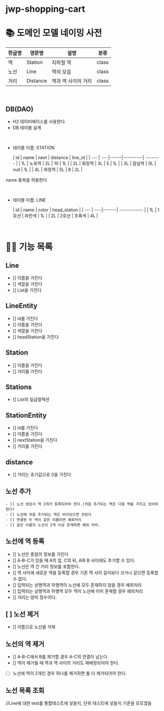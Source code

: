 # jwp-shopping-cart

# 📚 도메인 모델 네이밍 사전

| 한글명 | 영문명      | 설명          | 분류    |
|-----|----------|-------------|-------|
| 역   | Station  | 지하철 역       | class |
| 노선  | Line     | 역의 모음       | class |
| 거리  | Distance | 역과 역 사이의 거리 | class |

<br>

## DB(DAO)

- H2 데이터베이스를 사용한다.
- DB 테이블 설계

<br>

- 테이블 이름: STATION

  | id | name | next | distance | line_id  |
                          | --- | --- |------|----------| -------- |
  | 1L | 노포역 | 2L | 10   | 1L       |
  | 2L | 화정역 | 3L | 5    | 1L       |
  | 3L | 잠실역 | 0L | null | 1L       |
  | 4L | 화정역 | 5L | 8    | 2L       |

name 중복을 허용한다

<br>

- 테이블 이름: LINE

  | id | name | color | head_station |
                          | --- | --- |-------| ------------ |
  | 1L | 1호선 | 파란색 | 1L    |
  | 2L | 2호선 | 초록색 | 4L    |

<br>

# 👨‍🍳 기능 목록

## Line

- [] 이름을 가진다
- [] 색깔을 가진다
- [] List<Station>을 가진다

## LineEntity

- [] id를 가진다
- [] 이름을 가진다
- [] 색깔을 가진다
- [] headStation을 가진다

## Station

- [] 이름을 가진다
- [] 거리를 가진다

## Stations

- [] List<Station>의 일급컬렉션

## StationEntity

- [] id를 가진다
- [] 이름을 가진다
- [] nextStation을 가진다
- [] 거리를 가진다

## distance

- [] 거리는 초기값으로 0을 가진다

## 노선 추가

    - [] 노선 생성시 역 2개가 등록되어야 한다.(처음 추가되는 역은 다음 역을 가지고 있어야 한다)
    - [] 노선에 처음 추가되는 역은 비어있으면 안된다
    - [] 연결된 두 역이 같은 이름이면 예외처리
    - [] 같은 이름의 노선이 2개 이상 존재하면 예외 처리.

## 노선에 역 등록

- [] 노선은 종점의 정보를 가진다
- []  A-B-C가 있을 때 A의 앞, C의 뒤, A와 B 사이에도 추가할 수 있다.
- []  노선은 역 간 거리 정보를 포함한다.
- []  역 사이에 새로운 역을 등록할 경우 기존 역 사이 길이보다 크거나 같으면 등록할 수 없다.
- [] 입력되는 상행역과 하행역이 노선에 모두 존재하지 않을 경우 예외처리
- [] 입력되는 상행역과 하행역 모두 역이 노선에 이미 존재할 경우 예외처리
- []  거리는 양의 정수이다.

## [ ] 노선 제거

- [] 이름으로 노선을 삭제

## 노선의 역 제거

- []  A-B-C에서 B를 제거할 경우 A-C의 연결이 남는다
- []  역이 제거될 때 역과 역 사이의 거리도 재배정되어야 한다.
- [ ]  노선에 역이 2개인 경우 하나를 제거하면 둘 다 제거되어야 한다.

## 노선 목록 조회

//Line에 대한 test를 통합테스트에 넣을지, 단위 테스트에 넣을지 기준을 모르겠음
